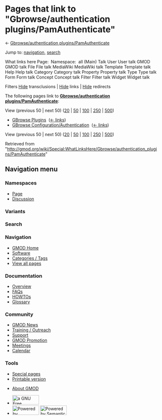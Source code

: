 <div id="mw-page-base" class="noprint">

</div>

<div id="mw-head-base" class="noprint">

</div>

<div id="content" class="mw-body" role="main">

<span id="top"></span>

<div id="mw-js-message" style="display:none;">

</div>



# <span dir="auto">Pages that link to "Gbrowse/authentication plugins/PamAuthenticate"</span>

<div id="bodyContent">

<div id="contentSub">

← [Gbrowse/authentication
plugins/PamAuthenticate](/wiki/Gbrowse/authentication_plugins/PamAuthenticate "Gbrowse/authentication plugins/PamAuthenticate")

</div>

<div id="jump-to-nav" class="mw-jump">

Jump to: [navigation](#mw-navigation), [search](#p-search)

</div>

<div id="mw-content-text">

What links here Page:  Namespace:  all (Main) Talk User User talk GMOD
GMOD talk File File talk MediaWiki MediaWiki talk Template Template talk
Help Help talk Category Category talk Property Property talk Type Type
talk Form Form talk Concept Concept talk Filter Filter talk Widget
Widget talk

Filters
[Hide](/mediawiki/index.php?title=Special:WhatLinksHere/Gbrowse/authentication_plugins/PamAuthenticate&hidetrans=1 "Special:WhatLinksHere/Gbrowse/authentication plugins/PamAuthenticate")
transclusions \|
[Hide](/mediawiki/index.php?title=Special:WhatLinksHere/Gbrowse/authentication_plugins/PamAuthenticate&hidelinks=1 "Special:WhatLinksHere/Gbrowse/authentication plugins/PamAuthenticate")
links \|
[Hide](/mediawiki/index.php?title=Special:WhatLinksHere/Gbrowse/authentication_plugins/PamAuthenticate&hideredirs=1 "Special:WhatLinksHere/Gbrowse/authentication plugins/PamAuthenticate")
redirects

The following pages link to **[Gbrowse/authentication
plugins/PamAuthenticate](/wiki/Gbrowse/authentication_plugins/PamAuthenticate "Gbrowse/authentication plugins/PamAuthenticate")**:

View (previous 50 \| next 50)
([20](/mediawiki/index.php?title=Special:WhatLinksHere/Gbrowse/authentication_plugins/PamAuthenticate&limit=20 "Special:WhatLinksHere/Gbrowse/authentication plugins/PamAuthenticate")
\|
[50](/mediawiki/index.php?title=Special:WhatLinksHere/Gbrowse/authentication_plugins/PamAuthenticate&limit=50 "Special:WhatLinksHere/Gbrowse/authentication plugins/PamAuthenticate")
\|
[100](/mediawiki/index.php?title=Special:WhatLinksHere/Gbrowse/authentication_plugins/PamAuthenticate&limit=100 "Special:WhatLinksHere/Gbrowse/authentication plugins/PamAuthenticate")
\|
[250](/mediawiki/index.php?title=Special:WhatLinksHere/Gbrowse/authentication_plugins/PamAuthenticate&limit=250 "Special:WhatLinksHere/Gbrowse/authentication plugins/PamAuthenticate")
\|
[500](/mediawiki/index.php?title=Special:WhatLinksHere/Gbrowse/authentication_plugins/PamAuthenticate&limit=500 "Special:WhatLinksHere/Gbrowse/authentication plugins/PamAuthenticate"))

- [GBrowse Plugins](/wiki/GBrowse_Plugins "GBrowse Plugins") ‎
  <span class="mw-whatlinkshere-tools">([←
  links](/mediawiki/index.php?title=Special:WhatLinksHere&target=GBrowse+Plugins "Special:WhatLinksHere"))</span>
- [GBrowse
  Configuration/Authentication](/wiki/GBrowse_Configuration/Authentication "GBrowse Configuration/Authentication")
  ‎ <span class="mw-whatlinkshere-tools">([←
  links](/mediawiki/index.php?title=Special:WhatLinksHere&target=GBrowse+Configuration%2FAuthentication "Special:WhatLinksHere"))</span>

View (previous 50 \| next 50)
([20](/mediawiki/index.php?title=Special:WhatLinksHere/Gbrowse/authentication_plugins/PamAuthenticate&limit=20 "Special:WhatLinksHere/Gbrowse/authentication plugins/PamAuthenticate")
\|
[50](/mediawiki/index.php?title=Special:WhatLinksHere/Gbrowse/authentication_plugins/PamAuthenticate&limit=50 "Special:WhatLinksHere/Gbrowse/authentication plugins/PamAuthenticate")
\|
[100](/mediawiki/index.php?title=Special:WhatLinksHere/Gbrowse/authentication_plugins/PamAuthenticate&limit=100 "Special:WhatLinksHere/Gbrowse/authentication plugins/PamAuthenticate")
\|
[250](/mediawiki/index.php?title=Special:WhatLinksHere/Gbrowse/authentication_plugins/PamAuthenticate&limit=250 "Special:WhatLinksHere/Gbrowse/authentication plugins/PamAuthenticate")
\|
[500](/mediawiki/index.php?title=Special:WhatLinksHere/Gbrowse/authentication_plugins/PamAuthenticate&limit=500 "Special:WhatLinksHere/Gbrowse/authentication plugins/PamAuthenticate"))

</div>

<div class="printfooter">

Retrieved from
"<http://gmod.org/wiki/Special:WhatLinksHere/Gbrowse/authentication_plugins/PamAuthenticate>"

</div>

<div id="catlinks" class="catlinks catlinks-allhidden">

</div>

<div class="visualClear">

</div>

</div>

</div>

<div id="mw-navigation">

## Navigation menu

<div id="mw-head">



<div id="left-navigation">

<div id="p-namespaces" class="vectorTabs" role="navigation"
aria-labelledby="p-namespaces-label">

### Namespaces

- <span id="ca-nstab-main"><a href="/wiki/Gbrowse/authentication_plugins/PamAuthenticate"
  accesskey="c" title="View the content page [c]">Page</a></span>
- <span id="ca-talk"><a
  href="/mediawiki/index.php?title=Talk:Gbrowse/authentication_plugins/PamAuthenticate&amp;action=edit&amp;redlink=1"
  accesskey="t"
  title="Discussion about the content page [t]">Discussion</a></span>

</div>

<div id="p-variants" class="vectorMenu emptyPortlet" role="navigation"
aria-labelledby="p-variants-label">

### 

### Variants[](#)

<div class="menu">

</div>

</div>

</div>

<div id="right-navigation">





</div>

<div id="p-search" role="search">

### Search

<div id="simpleSearch">

</div>

</div>

</div>

</div>

<div id="mw-panel">

<div id="p-logo" role="banner">

<a href="/wiki/Main_Page"
style="background-image: url(http://gmod.org/images/GMOD-cogs.png);"
title="Visit the main page"></a>

</div>

<div id="p-Navigation" class="portal" role="navigation"
aria-labelledby="p-Navigation-label">

### Navigation

<div class="body">

- <span id="n-GMOD-Home">[GMOD Home](/wiki/Main_Page)</span>
- <span id="n-Software">[Software](/wiki/GMOD_Components)</span>
- <span id="n-Categories-.2F-Tags">[Categories /
  Tags](/wiki/Categories)</span>
- <span id="n-View-all-pages">[View all
  pages](/wiki/Special:AllPages)</span>

</div>

</div>

<div id="p-Documentation" class="portal" role="navigation"
aria-labelledby="p-Documentation-label">

### Documentation

<div class="body">

- <span id="n-Overview">[Overview](/wiki/Overview)</span>
- <span id="n-FAQs">[FAQs](/wiki/Category:FAQ)</span>
- <span id="n-HOWTOs">[HOWTOs](/wiki/Category:HOWTO)</span>
- <span id="n-Glossary">[Glossary](/wiki/Glossary)</span>

</div>

</div>

<div id="p-Community" class="portal" role="navigation"
aria-labelledby="p-Community-label">

### Community

<div class="body">

- <span id="n-GMOD-News">[GMOD News](/wiki/GMOD_News)</span>
- <span id="n-Training-.2F-Outreach">[Training /
  Outreach](/wiki/Training_and_Outreach)</span>
- <span id="n-Support">[Support](/wiki/Support)</span>
- <span id="n-GMOD-Promotion">[GMOD
  Promotion](/wiki/GMOD_Promotion)</span>
- <span id="n-Meetings">[Meetings](/wiki/Meetings)</span>
- <span id="n-Calendar">[Calendar](/wiki/Calendar)</span>

</div>

</div>

<div id="p-tb" class="portal" role="navigation"
aria-labelledby="p-tb-label">

### Tools

<div class="body">

- <span id="t-specialpages"><a href="/wiki/Special:SpecialPages" accesskey="q"
  title="A list of all special pages [q]">Special pages</a></span>
- <span id="t-print"><a
  href="/mediawiki/index.php?title=Special:WhatLinksHere/Gbrowse/authentication_plugins/PamAuthenticate&amp;printable=yes"
  rel="alternate" accesskey="p"
  title="Printable version of this page [p]">Printable version</a></span>

</div>

</div>

</div>

</div>

<div id="footer" role="contentinfo">

- <span id="footer-places-about">[About
  GMOD](/wiki/GMOD:About "GMOD:About")</span>

<!-- -->

- <span id="footer-copyrightico">[<img src="http://www.gnu.org/graphics/gfdl-logo-small.png" width="88"
  height="31" alt="a GNU Free Documentation License" />](http://www.gnu.org/licenses/fdl-1.3.html)</span>
- <span id="footer-poweredbyico">[<img src="/mediawiki/skins/common/images/poweredby_mediawiki_88x31.png"
  width="88" height="31" alt="Powered by MediaWiki" />](//www.mediawiki.org/)
  [<img
  src="/mediawiki/extensions/SemanticMediaWiki/includes/../resources/images/smw_button.png"
  width="88" height="31" alt="Powered by Semantic MediaWiki" />](https://www.semantic-mediawiki.org/wiki/Semantic_MediaWiki)</span>

<div style="clear:both">

</div>

</div>
